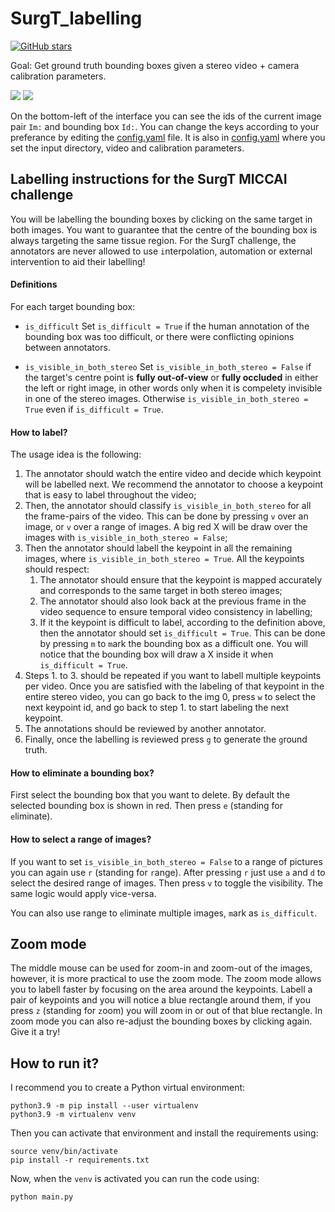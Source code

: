 # SurgT_labelling

[![GitHub stars](https://img.shields.io/github/stars/Cartucho/stereo_labeling.svg?style=social&label=Stars)](https://github.com/Cartucho/stereo_labeling)

Goal: Get ground truth bounding boxes given a stereo video + camera calibration parameters.

<img src="https://user-images.githubusercontent.com/15831541/152753224-e5e87ab7-e508-4aba-92ae-3e6a0587b246.png">

<img src="https://user-images.githubusercontent.com/15831541/152757790-30a8658b-e7cb-44f9-93ef-811401f90e30.png">

On the bottom-left of the interface you can see the ids of the current image pair `Im:` and bounding box `Id:`. You can change the keys according to your preferance by editing the [config.yaml](https://github.com/Cartucho/stereo_labeling/blob/main/config.yaml) file. It is also in [config.yaml](https://github.com/Cartucho/stereo_labeling/blob/main/config.yaml) where you set the input directory, video and calibration parameters.

## Labelling instructions for the SurgT MICCAI challenge

You will be labelling the bounding boxes by clicking on the same target in both images. You want to guarantee that the centre of the bounding box is always targeting the same tissue region.
For the SurgT challenge, the annotators are never allowed to use `i`nterpolation, automation or external intervention to aid their labelling!

#### Definitions

For each target bounding box:

- `is_difficult`
Set `is_difficult = True` if the human annotation of the bounding box was too difficult, or there were conflicting opinions between annotators.

- `is_visible_in_both_stereo`
Set `is_visible_in_both_stereo = False` if the target's centre point is **fully out-of-view** or **fully occluded** in either the left or right image, in other words only when it is compelety invisible in one of the stereo images. Otherwise `is_visible_in_both_stereo = True` even if `is_difficult = True`.


#### How to label?

The usage idea is the following:
1. The annotator should watch the entire video and decide which keypoint will be labelled next. We recommend the annotator to choose a keypoint that is easy to label throughout the video;
2. Then, the annotator should classify `is_visible_in_both_stereo` for all the frame-pairs of the video. This can be done by pressing `v` over an image, or `v` over a range of images. A big red X will be draw over the images with `is_visible_in_both_stereo = False`;
3. Then the annotator should labell the keypoint in all the remaining images, where `is_visible_in_both_stereo = True`. All the keypoints should respect:
    1. The annotator should ensure that the keypoint is mapped accurately and corresponds to the same target in both stereo images;
    2. The annotator should also look back at the previous frame in the video sequence to ensure temporal video consistency in labelling;
    3. If it the keypoint is difficult to label, according to the definition above, then the annotator should set `is_difficult = True`. This can be done by pressing `m` to `m`ark the bounding box as a difficult one. You will notice that the bounding box will draw a X inside it when `is_difficult = True`.
4. Steps 1. to 3. should be repeated if you want to labell multiple keypoints per video. Once you are satisfied with the labeling of that keypoint in the entire stereo video, you can go back to the img 0, press `w` to select the next keypoint id, and go back to step 1. to start labeling the next keypoint.
5. The annotations should be reviewed by another annotator.
6. Finally, once the labelling is reviewed press `g` to generate the `g`round truth.

#### How to eliminate a bounding box?

First select the bounding box that you want to delete. By default the selected bounding box is shown in red. Then press `e` (standing for `e`liminate).

#### How to select a range of images?

If you want to set `is_visible_in_both_stereo = False` to a range of pictures you can again use `r` (standing for `r`ange). After pressing `r` just use `a` and `d` to select the desired range of images. Then press `v` to toggle the visibility. The same logic would apply vice-versa.

You can also use range to `e`liminate multiple images, `m`ark as `is_difficult`.

## Zoom mode

The middle mouse can be used for zoom-in and zoom-out of the images, however, it is more practical to use the zoom mode. The zoom mode allows you to labell faster by focusing on the area around the keypoints. Labell a pair of keypoints and you will notice a blue rectangle around them, if you press `z` (standing for `z`oom) you will zoom in or out of that blue rectangle. In zoom mode you can also re-adjust the bounding boxes by clicking again. Give it a try!

## How to run it?

I recommend you to create a Python virtual environment:

```
python3.9 -m pip install --user virtualenv
python3.9 -m virtualenv venv
```

Then you can activate that environment and install the requirements using:
```
source venv/bin/activate
pip install -r requirements.txt
```

Now, when the `venv` is activated you can run the code using:

```
python main.py
```
